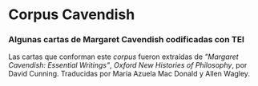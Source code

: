 # Corpus Cavendish
### Algunas cartas de Margaret Cavendish codificadas con TEI

Las cartas que conforman este *corpus* fueron extraídas de *"Margaret Cavendish: Essential Writings"*, *Oxford New Histories of Philosophy*, por David Cunning. Traducidas por María Azuela Mac Donald y Allen Wagley.
